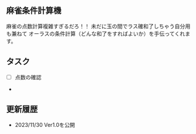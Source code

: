 ## 麻雀条件計算機
麻雀の点数計算複雑すぎるだろ！！
未だに玉の間でラス確和了しちゃう自分用も兼ねて
オーラスの条件計算（どんな和了をすればよいか）を手伝ってくれます。

## タスク
- [ ] 点数の確認
- 


## 更新履歴
- 2023/11/30 Ver1.0を公開